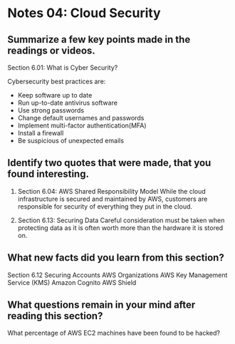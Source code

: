 # Notes 04: Cloud Security

## Summarize a few key points made in the readings or videos.

Section 6.01: What is Cyber Security?

Cybersecurity best practices are:
- Keep software up to date
- Run up-to-date antivirus software
- Use strong passwords
- Change default usernames and passwords
- Implement multi-factor authentication(MFA)
- Install a firewall
- Be suspicious of unexpected emails

## Identify two quotes that were made, that you found interesting.

1. Section 6.04: AWS Shared Responsibility Model
While the cloud infrastructure is secured and maintained by AWS, customers are responsible for security of everything they put in the cloud.

2. Section 6.13: Securing Data
Careful consideration must be taken when protecting data as it is often worth more than the hardware it is stored on.

## What new facts did you learn from this section?

Section 6.12 Securing Accounts
AWS Organizations
AWS Key Management Service (KMS)
Amazon Cognito
AWS Shield

## What questions remain in your mind after reading this section?

What percentage of AWS EC2 machines have been found to be hacked?
